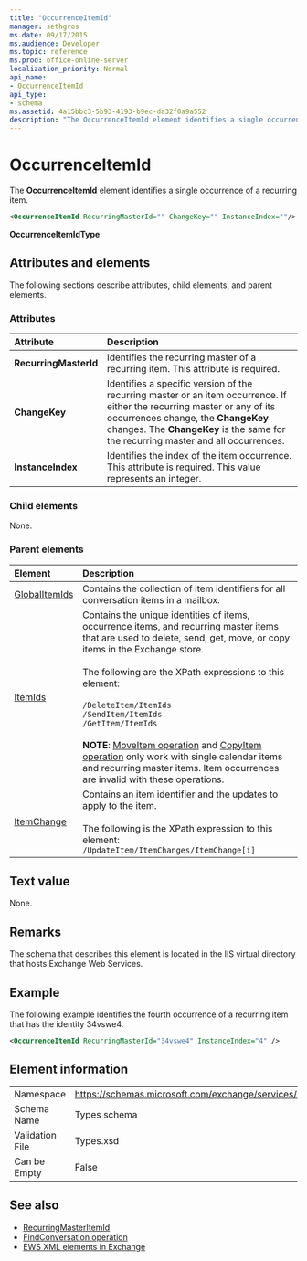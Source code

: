 ```yaml
---
title: "OccurrenceItemId"
manager: sethgros
ms.date: 09/17/2015
ms.audience: Developer
ms.topic: reference
ms.prod: office-online-server
localization_priority: Normal
api_name:
- OccurrenceItemId
api_type:
- schema
ms.assetid: 4a15bbc3-5b93-4193-b9ec-da32f0a9a552
description: "The OccurrenceItemId element identifies a single occurrence of a recurring item."
---
```


# OccurrenceItemId

The **OccurrenceItemId** element identifies a single occurrence of a recurring item. 
  
```XML
<OccurrenceItemId RecurringMasterId="" ChangeKey="" InstanceIndex=""/>
```

**OccurrenceItemIdType**

## Attributes and elements

The following sections describe attributes, child elements, and parent elements.
  
### Attributes

|**Attribute**|**Description**|
|:-----|:-----|
|**RecurringMasterId** <br/> |Identifies the recurring master of a recurring item. This attribute is required.  <br/> |
|**ChangeKey** <br/> |Identifies a specific version of the recurring master or an item occurrence. If either the recurring master or any of its occurrences change, the **ChangeKey** changes. The **ChangeKey** is the same for the recurring master and all occurrences.  <br/> |
|**InstanceIndex** <br/> |Identifies the index of the item occurrence. This attribute is required. This value represents an integer.  <br/> |
   
### Child elements

None.
  
### Parent elements

|**Element**|**Description**|
|:-----|:-----|
|[GlobalItemIds](globalitemids.md) <br/> |Contains the collection of item identifiers for all conversation items in a mailbox.  <br/> |
|[ItemIds](itemids.md) <br/> | Contains the unique identities of items, occurrence items, and recurring master items that are used to delete, send, get, move, or copy items in the Exchange store. <br/><br/>The following are the XPath expressions to this element: <br/><br/>  `/DeleteItem/ItemIds` <br/>  `/SendItem/ItemIds` <br/>  `/GetItem/ItemIds` <br/><br/>**NOTE**: [MoveItem operation](moveitem-operation.md) and [CopyItem operation](copyitem-operation.md) only work with single calendar items and recurring master items. Item occurrences are invalid with these operations.           |
|[ItemChange](itemchange.md) <br/> |Contains an item identifier and the updates to apply to the item.<br/><br/> The following is the XPath expression to this element:  <br/>  `/UpdateItem/ItemChanges/ItemChange[i]` <br/> |
   
## Text value

None.
  
## Remarks

The schema that describes this element is located in the IIS virtual directory that hosts Exchange Web Services.
  
## Example

The following example identifies the fourth occurrence of a recurring item that has the identity 34vswe4.
  
```XML
<OccurrenceItemId RecurringMasterId="34vswe4" InstanceIndex="4" />
```

## Element information

|||
|:-----|:-----|
|Namespace  <br/> |https://schemas.microsoft.com/exchange/services/2006/types  <br/> |
|Schema Name  <br/> |Types schema  <br/> |
|Validation File  <br/> |Types.xsd  <br/> |
|Can be Empty  <br/> |False  <br/> |
   
## See also

- [RecurringMasterItemId](recurringmasteritemid.md)
- [FindConversation operation](findconversation-operation.md)
- [EWS XML elements in Exchange](ews-xml-elements-in-exchange.md)

